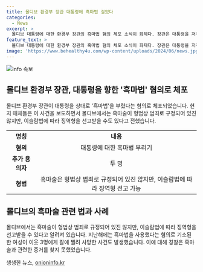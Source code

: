 ```yaml
---
title: 몰디브 환경부 장관 대통령에 흑마법 걸었다
categories:
  - News
excerpt: >
  몰디브 대통령에 대한 환경부 장관의 흑마법 혐의 체포 소식이 화제다. 장관은 대통령을 저주했다는 이유로 구금됐으며, 추가로 두 명의 용의자도 붙잡혔다. 몰디브에서는 흑마술이 전통적인 의식으로 여겨지지만, 이를 행사하면 징역형을 선고받을 수 있다. 이런 사건으로 인해 몰디브에서의 흑마술과 관련된 사건이 논란이 된 적도 있었다. 환경 장관의 구금으로 인한 파장이 예상된다. (총 150자)
feature_text: >
  몰디브 대통령에 대한 환경부 장관의 흑마법 혐의 체포 소식이 화제다. 장관은 대통령을 저주했다는 이유로 구금됐으며, 추가로 두 명의 용의자도 붙잡혔다. 몰디브에서는 흑마술이 전통적인 의식으로 여겨지지만, 이를 행사하면 징역형을 선고받을 수 있다. 이런 사건으로 인해 몰디브에서의 흑마술과 관련된 사건이 논란이 된 적도 있었다. 환경 장관의 구금으로 인한 파장이 예상된다. (총 150자)
image: 'https://www.behealthy4u.com/wp-content/uploads/2024/06/news.jpg'
---
```


<p><img src="https://www.behealthy4u.com/wp-content/uploads/2024/06/news.jpg" alt="info 속보" /></p>

<h2 data-ke-size="size26">몰디브 환경부 장관, 대통령을 향한 '흑마법' 혐의로 체포</h2>

<p data-ke-size="size16">몰디브 환경부 장관이 대통령을 상대로 '흑마법'을 부렸다는 혐의로 체포되었습니다. 현지 매체들은 이 사건을 보도하면서 몰디브에서는 흑마술이 형법상 범죄로 규정되어 있진 않지만, 이슬람법에 따라 징역형을 선고받을 수도 있다고 전했습니다.</p>

<table>
  <tr>
    <td style="text-align: center; height: 17px;"><b>명칭</b></td>
    <td style="text-align: center; height: 17px;"><b>내용</b></td>
  </tr>
  <tr>
    <td style="text-align: center; height: 17px;"><b>혐의</b></td>
    <td style="text-align: center; height: 17px;">대통령에 대한 흑마법 부리기</td>
  </tr>
  <tr>
    <td style="text-align: center; height: 17px;"><b>추가 용의자</b></td>
    <td style="text-align: center; height: 17px;">두 명</td>
  </tr>
  <tr>
    <td style="text-align: center; height: 17px;"><b>형법</b></td>
    <td style="text-align: center; height: 17px;">흑마술은 형법상 범죄로 규정되어 있진 않지만, 이슬람법에 따라 징역형 선고 가능</td>
  </tr>
</table>

<h2 data-ke-size="size26">몰디브의 흑마술 관련 법과 사례</h2>

<p data-ke-size="size16">몰디브에서는 흑마술이 형법상 범죄로 규정되어 있진 않지만, 이슬람법에 따라 징역형을 선고받을 수 있다고 알려져 있습니다. 지난해에는 흑마법을 사용했다는 혐의로 기소된 한 여성이 이웃 3명에게 칼에 찔려 사망한 사건도 발생했습니다. 이에 대해 경찰은 흑마술과 관련한 증거를 찾지 못했었습니다.</p>
생생한 뉴스, <a href="https://onioninfo.kr" rel="dofollow">onioninfo.kr</a>


